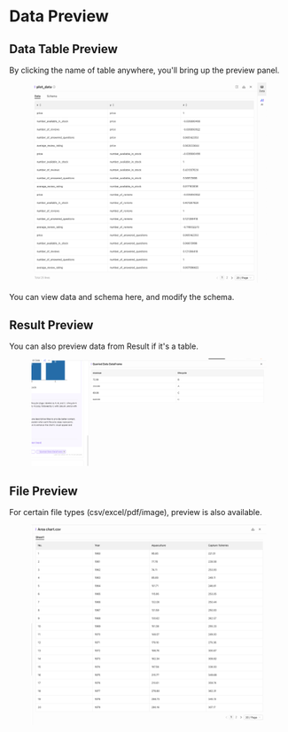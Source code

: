 # Data Preview

## Data Table Preview

By clicking the name of table anywhere, you'll bring up the preview panel.

<figure><img src="../.gitbook/assets/image (83).png" alt=""><figcaption></figcaption></figure>

You can view data and schema here,  and modify the schema.

## Result Preview

You can also preview data from Result if it's a table.

<figure><img src="../.gitbook/assets/image (84).png" alt=""><figcaption></figcaption></figure>

## File Preview

For certain file types (csv/excel/pdf/image), preview is also available.

<figure><img src="../.gitbook/assets/image (85).png" alt=""><figcaption></figcaption></figure>
